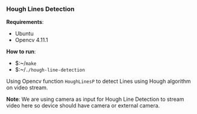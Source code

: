 ### Hough Lines Detection

**Requirements**:
- Ubuntu
- Opencv 4.11.1

**How to run**:
- $:~/`make`
- $:~/`./hough-line-detection`

Using Opencv function `HoughLinesP` to detect Lines using Hough algorithm on video stream.

**Note**:
We are using camera as input for Hough Line Detection to stream video here so device should have camera or external camera.